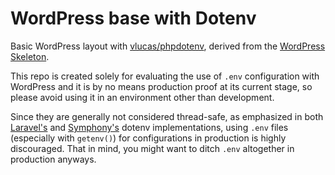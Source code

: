 # WordPress base with Dotenv

Basic WordPress layout with [vlucas/phpdotenv](https://github.com/vlucas/phpdotenv), derived from the [WordPress Skeleton](https://github.com/markjaquith/WordPress-Skeleton).

This repo is created solely for evaluating the use of `.env` configuration with WordPress and it is by no means production proof at its current stage, so please avoid using it in an environment other than development.

Since they are generally not considered thread-safe, as emphasized in both [Laravel's](https://github.com/vlucas/phpdotenv/commit/ffcaf1dfee56c8830d83d9812efad2a98c08f02e#diff-b335630551682c19a781afebcf4d07bf978fb1f8ac04c6bf87428ed5106870f5) and [Symphony's](https://github.com/symfony/recipes/pull/156) dotenv implementations, using `.env` files (especially with `getenv()`) for configurations in production is highly discouraged. That in mind, you might want to ditch `.env` altogether in production anyways.